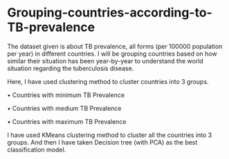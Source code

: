 # Grouping-countries-according-to-TB-prevalence

The dataset given is about TB prevalence, all forms (per 100000 population per year) in different countries. I will be grouping countries based on how similar their situation has been year-by-year to understand the world situation regarding the tuberculosis disease. 

Here, I have used clustering method to cluster countries into 3 groups.

•	Countries with minimum TB Prevalence

•	Countries with medium TB Prevalence

•	Countries with maximum TB Prevalence

I have used KMeans clustering method to cluster all the countries into 3 groups. And then I have taken Decision tree (with PCA) as the best classification model. 

